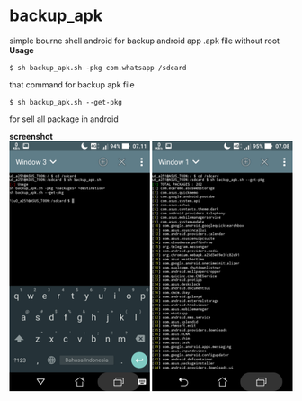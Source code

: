 # backup_apk
simple bourne shell android for backup android app  .apk file without root<br>
<b>Usage</b><br>
```
$ sh backup_apk.sh -pkg com.whatsapp /sdcard
```
that command for backup apk file

```
$ sh backup_apk.sh --get-pkg
```
for sell all package in android


<b>screenshot</b><br>
<img src="https://raw.githubusercontent.com/Hendriyawan/backup_apk/master/Screenshot_20180403-071101.jpg" width="250" > <img src="https://raw.githubusercontent.com/Hendriyawan/backup_apk/master/Screenshot_20180403-070842.jpg" width="250" >
